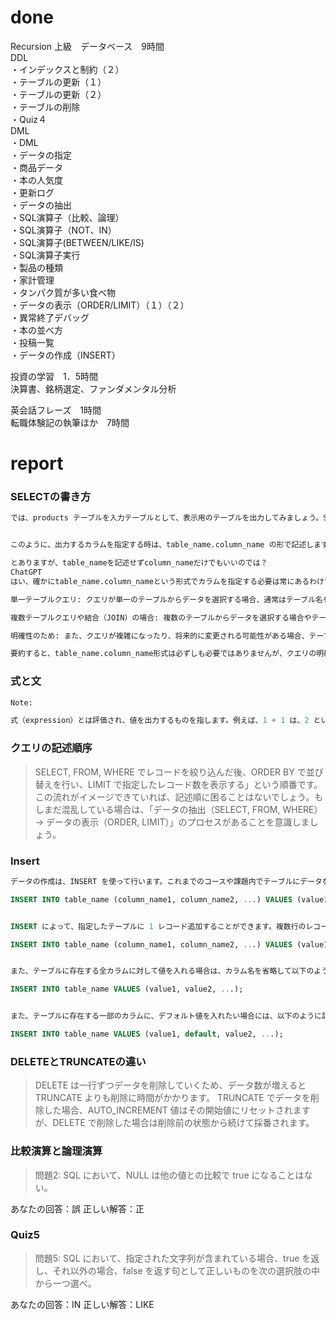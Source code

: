 # done 
Recursion 上級　データベース　9時間</br>
DDL</br>
・インデックスと制約（２）</br>
・テーブルの更新（１）</br>
・テーブルの更新（２）</br>
・テーブルの削除</br>
・Quiz４</br>
DML</br>
・DML</br>
・データの指定</br>
・商品データ</br>
・本の人気度</br>
・更新ログ</br>
・データの抽出</br>
・SQL演算子（比較、論理）</br>
・SQL演算子（NOT、IN）</br>
・SQL演算子(BETWEEN/LIKE/IS)</br>
・SQL演算子実行</br>
・製品の種類</br>
・家計管理</br>
・タンパク質が多い食べ物</br>
・データの表示（ORDER/LIMIT）（１）（２）</br>
・異常終了デバッグ</br>
・本の並べ方</br>
・投稿一覧</br>
・データの作成（INSERT）</br>


投資の学習　1．5時間</br>
決算書、銘柄選定、ファンダメンタル分析</br>

英会話フレーズ　1時間</br>
転職体験記の執筆ほか　7時間</br>
# report
### SELECTの書き方
```sql
では、products テーブルを入力テーブルとして、表示用のテーブルを出力してみましょう。SELECT products.id, products.name FROM products; を実行してください。


このように、出力するカラムを指定する時は、table_name.column_name の形で記述します。

とありますが、table_nameを記述せずcolumn_nameだけでもいいのでは？
ChatGPT
はい、確かにtable_name.column_nameという形式でカラムを指定する必要は常にあるわけではありません。カラム名だけを記述することもできます。ただし、いくつかの状況では、テーブル名をカラム名に前置することが望ましい、あるいは必要になることがあります。

単一テーブルクエリ: クエリが単一のテーブルからデータを選択する場合、通常はテーブル名をカラム名の前に付ける必要はありません。たとえば、SELECT id, name FROM products;のように記述できます。ここでは、idとnameはproductsテーブルから選択されます。

複数テーブルクエリや結合（JOIN）の場合: 複数のテーブルからデータを選択する場合やテーブル間で結合を行う場合、同じ名前のカラムが複数のテーブルに存在する可能性があります。このような場合には、どのテーブルのどのカラムを指しているのかを明確にするために、table_name.column_name形式を使用します。

明確性のため: また、クエリが複雑になったり、将来的に変更される可能性がある場合、テーブル名を前置することで、他の人がそのクエリをより簡単に理解できるようになります。

要約すると、table_name.column_name形式は必ずしも必要ではありませんが、クエリの明確性や正確性を高めるために役立つ場合があります。特に、複数のテーブルを参照するような複雑なクエリでは、この形式を使用することをお勧めします。

```

### 式と文
```sql
Note:

式（expression）とは評価され、値を出力するものを指します。例えば、1 + 1 は、2 という値を返すため式にあたります。対なるものとして説明されることが多い文（statement）は、プログラムの制御文です。文のわかりやすい例として、if 文や for 文がこれにあたります。文はプログラムの制御を行うものであり、プログラムの分岐や流れを決めるものです。この文の中で流れや分岐を決める時に利用されるのが式です。プログラムでは、文の中の至る所で式を評価することで連続する分岐を制御し、一つの大きな処理が完結します。
```

### クエリの記述順序
>SELECT, FROM, WHERE でレコードを絞り込んだ後、ORDER BY で並び替えを行い、LIMIT で指定したレコード数を表示する」という順番です。この流れがイメージできていれば、記述順に困ることはないでしょう。もしまだ混乱している場合は、「データの抽出（SELECT, FROM, WHERE）→ データの表示（ORDER, LIMIT）」のプロセスがあることを意識しましょう。

### Insert
```sql
データの作成は、INSERT を使って行います。これまでのコースや課題内でテーブルにデータを作成する時は、このクエリを毎度使用してきました。以下のように記述します。

INSERT INTO table_name (column_name1, column_name2, ...) VALUES (value1, value2, ...);


INSERT によって、指定したテーブルに 1 レコード追加することができます。複数行のレコードを追加することもできます。その場合は ,（カンマ）繋ぎにして記述します。

INSERT INTO table_name (column_name1, column_name2, ...) VALUES (value1, value2, ...), (value3, value4, ...);


また、テーブルに存在する全カラムに対して値を入れる場合は、カラム名を省略して以下のように記述することもできます。

INSERT INTO table_name VALUES (value1, value2, ...);


また、テーブルに存在する一部のカラムに、デフォルト値を入れたい場合には、以下のように記述することもできます。

INSERT INTO table_name VALUES (value1, default, value2, ...);
```

### DELETEとTRUNCATEの違い
>DELETE は一行ずつデータを削除していくため、データ数が増えると TRUNCATE よりも削除に時間がかかります。
TRUNCATE でデータを削除した場合、AUTO_INCREMENT 値はその開始値にリセットされますが、DELETE で削除した場合は削除前の状態から続けて採番されます。

### 比較演算と論理演算
>問題2: SQL において、NULL は他の値との比較で true になることはない。

あなたの回答：誤
正しい解答：正

### Quiz5
>問題5: SQL において、指定された文字列が含まれている場合、true を返し、それ以外の場合、false を返す句として正しいものを次の選択肢の中から一つ選べ。

あなたの回答：IN
正しい解答：LIKE